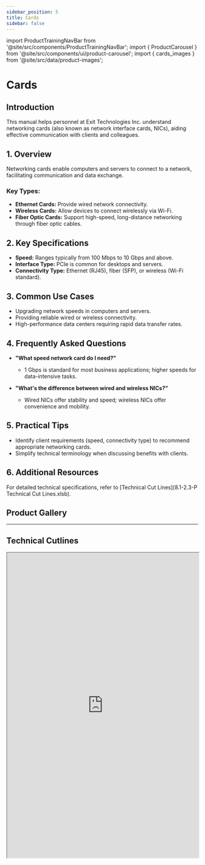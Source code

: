 ```yaml
---
sidebar_position: 5
title: Cards
sidebar: false
---
```

import ProductTrainingNavBar from '@site/src/components/ProductTrainingNavBar';
import { ProductCarousel } from '@site/src/components/ui/product-carousel';
import { cards_images } from '@site/src/data/product-images';

<ProductTrainingNavBar />

# Cards

## Introduction
This manual helps personnel at Exit Technologies Inc. understand networking cards (also known as network interface cards, NICs), aiding effective communication with clients and colleagues.

## 1. Overview
Networking cards enable computers and servers to connect to a network, facilitating communication and data exchange.

### Key Types:
- **Ethernet Cards:** Provide wired network connectivity.
- **Wireless Cards:** Allow devices to connect wirelessly via Wi-Fi.
- **Fiber Optic Cards:** Support high-speed, long-distance networking through fiber optic cables.

## 2. Key Specifications
- **Speed:** Ranges typically from 100 Mbps to 10 Gbps and above.
- **Interface Type:** PCIe is common for desktops and servers.
- **Connectivity Type:** Ethernet (RJ45), fiber (SFP), or wireless (Wi-Fi standard).

## 3. Common Use Cases
- Upgrading network speeds in computers and servers.
- Providing reliable wired or wireless connectivity.
- High-performance data centers requiring rapid data transfer rates.

## 4. Frequently Asked Questions
- **"What speed network card do I need?"**
  - 1 Gbps is standard for most business applications; higher speeds for data-intensive tasks.

- **"What's the difference between wired and wireless NICs?"**
  - Wired NICs offer stability and speed; wireless NICs offer convenience and mobility.

## 5. Practical Tips
- Identify client requirements (speed, connectivity type) to recommend appropriate networking cards.
- Simplify technical terminology when discussing benefits with clients.

## 6. Additional Resources
For detailed technical specifications, refer to [Technical Cut Lines](8.1-2.3-P Technical Cut Lines.xlsb).

## Product Gallery

<ProductCarousel 
  images={cards_images}
  title="Network Cards Gallery"
/>

---


## Technical Cutlines

<iframe
  src="https://docs.google.com/spreadsheets/d/e/2PACX-1vRBKY_e6e1XBdjLn4WTFw5W5o5j8lyFAAsApDK6FXAvNri0Wh5QAVNY3hFJZTjNdg/pubhtml?widget=true&headers=false&gid=785219754&single=true"
  width="100%"
  height="800"
  style={{ border: 'none', borderRadius: '8px' }}
  title="Technical Cutlines"
  allowfullscreen
></iframe>

